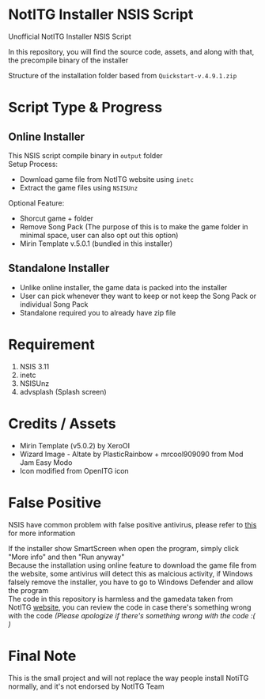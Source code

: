 # NotITG Installer NSIS Script

Unofficial NotITG Installer NSIS Script

In this repository, you will find the source code, assets, and along with that, the precompile binary of the installer

Structure of the installation folder based from `Quickstart-v.4.9.1.zip`

# Script Type & Progress

## Online Installer

This NSIS script compile binary in `output` folder
<br>Setup Process:

- Download game file from NotITG website using `inetc`
- Extract the game files using `NSISUnz`

Optional Feature:

- Shorcut game + folder
- Remove Song Pack (The purpose of this is to make the game folder in minimal space, user can also opt out this option)
- Mirin Template v.5.0.1 (bundled in this installer)

## Standalone Installer

- Unlike online installer, the game data is packed into the installer
- User can pick whenever they want to keep or not keep the Song Pack or individual Song Pack
- Standalone required you to already have zip file

# Requirement

1. NSIS 3.11
2. inetc
3. NSISUnz
4. advsplash (Splash screen)

# Credits / Assets

- Mirin Template (v5.0.2) by XeroOI
- Wizard Image - Altate by PlasticRainbow + mrcool909090 from Mod Jam Easy Modo
- Icon modified from OpenITG icon

# False Positive

NSIS have common problem with false positive antivirus, please refer to [this](https://nsis.sourceforge.io/NSIS_False_Positives) for more information

If the installer show SmartScreen when open the program, simply click "More info" and then "Run anyway"
<br>Because the installation using online feature to download the game file from the website, some antivirus will detect this as malcious activity, if Windows falsely remove the installer, you have to go to Windows Defender and allow the program
<br>The code in this repository is harmless and the gamedata taken from NotITG [website](https://noti.tg), you can review the code in case there's something wrong with the code *(Please apologize if there's something wrong with the code :( )*

# Final Note

This is the small project and will not replace the way people install NotiTG normally, and it's not endorsed by NotITG Team
